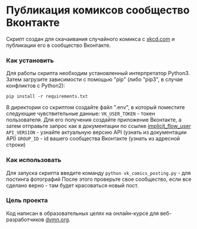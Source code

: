 # Публикация комиксов сообщество Вконтакте
Скрипт создан для скачаивания случайного комикса с [xkcd.com](https://xkcd.com) и публикации его в сообщество Вконтакте.

### Как установить

Для работы скрипта необходим установленный интерпретатор Python3. Затем загрузите зависимости с помощью "pip"
(либо "pip3", в случае конфликтов с Python2):
```
pip install -r requirements.txt
```
В директории со скриптом создайте файл ".env", в который поместите следующие чувствительные данные:
`VK_USER_TOKEN` - токен пользователя. Для его получения создайте приложение Вконтакте, а затем отправьте запрос
как в документации по ссылке [implicit_flow_user](https://vk.com/dev/implicit_flow_user)
`API_VERSION` - узнайте актуальную версию API (узнать из документации API)
`GROUP_ID` - id вашего сообщества Вконтакте (узнать из адресной строки)

### Как использовать
Для запуска скрипта введите команду
`python vk_comics_posting.py` - для постинга фотографий
После этого проверьте свое сообщество, если все сделано верно - там будет красоваться новый пост.

### Цель проекта
Код написан в образовательных целях на онлайн-курсе для веб-разработчиков [dvmn.org](https://dvmn.org).
